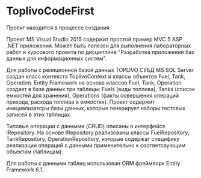 # ToplivoCodeFirst
Проект находится в процессе создания.

Проект MS Visual Studio 2015 содержит простой пример MVC 5 ASP .NET приложения. Может быть полезен для выполнения лабораторных работ и курсового проекта по дисциплине "Разработка приложений баз данных для информационных систем".

Для работы с реляционной базой данных TOPLIVO СУБД MS SQL Server создан класс контекста ToplivoContext и классы объектов Fuel, Tank, Operation. Entity Framework на основе классов Fuel, Tank, Operation создает в базе данных три таблицы:  Fuels (виды топлива), Tanks (список емкостей для хранения), Operations (факты совершения операций прихода, расхода топлива в емкостях). Проект содержит инициализаторы базы данных, которые генерирует наборы тестовых записей в этих таблицах.

Типовые операции с данными (CRUD) описаны в интерфейсе IRepository. На основе IRepository реализованы классы FuelRepository, TankRepository, OperationRepository, которые содержат специфику реализации операций с данными применительно к соответсвующим  объектам (таблицам).

Для работы с данными таблиц использован ОRM фреймворк Entity Framework 6.1.

